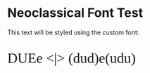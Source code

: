 <style>
@font-face {
  font-family: 'neoclassical';
  src: url('output/neoclassical.ttf') format('truetype');
}
</style>

# Neoclassical Font Test

This text will be styled using the custom font:
<p style="font-family: 'neoclassical'; font-size: 24pt;">DUEe &lt;|&gt; (dud)e(udu)</p>
